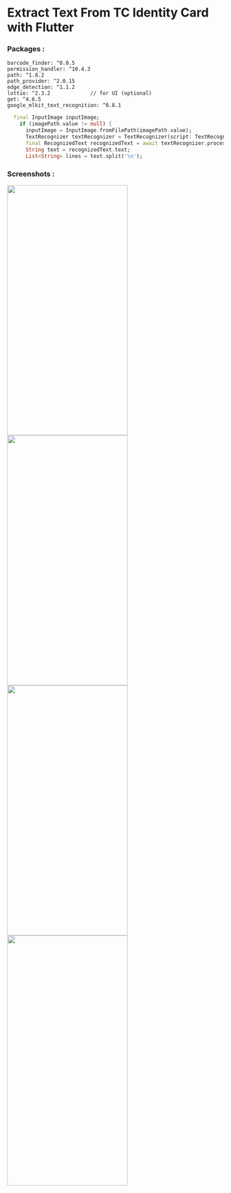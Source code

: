 # Extract Text From TC Identity Card with Flutter


### Packages : 

```
barcode_finder: ^0.0.5
permission_handler: ^10.4.3
path: ^1.8.2
path_provider: ^2.0.15
edge_detection: ^1.1.2
lottie: ^2.3.2             // for UI (optional)
get: ^4.6.5
google_mlkit_text_recognition: ^0.8.1
```


```dart
  final InputImage inputImage;
    if (imagePath.value != null) {
      inputImage = InputImage.fromFilePath(imagePath.value);
      TextRecognizer textRecognizer = TextRecognizer(script: TextRecognitionScript.latin);
      final RecognizedText recognizedText = await textRecognizer.processImage(inputImage);
      String text = recognizedText.text;
      List<String> lines = text.split('\n');
   ```   

### Screenshots :

<img src="https://github.com/githuseyingur/flutter_text_recog_from_tc_identity_card/assets/120099096/08054602-bd8a-41ee-8730-b38796ced406"  width="280" height ="580">
<img src="https://github.com/githuseyingur/flutter_text_recog_from_tc_identity_card/assets/120099096/57b6d1bb-9d46-43d6-b664-6ffdf56115aa"  width="280" height ="580">
<img src="https://github.com/githuseyingur/flutter_text_recog_from_tc_identity_card/assets/120099096/17953d0c-395b-465c-81b4-acd72ea654d9"  width="280" height ="580">
<img src="https://github.com/githuseyingur/flutter_text_recog_from_tc_identity_card/assets/120099096/d9565a6f-179a-4f56-95aa-ab49fac8c43f"  width="280" height ="580">
